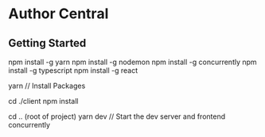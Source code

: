 # Author Central

## Getting Started
npm install -g yarn
npm install -g nodemon
npm install -g concurrently
npm install -g typescript
npm install -g react

yarn     // Install Packages

cd ./client
npm install

cd .. (root of project)
yarn dev // Start the dev server and frontend concurrently
